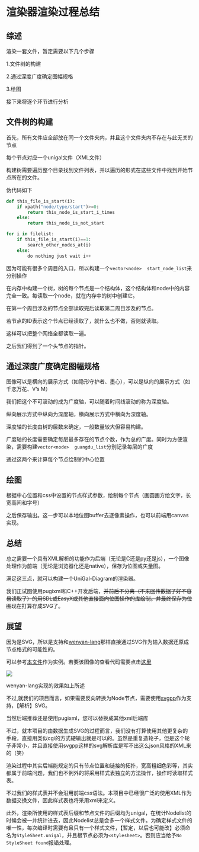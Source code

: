 # 渲染器渲染过程总结

## 综述

渲染一套文件，暂定需要以下几个步骤

1.文件树的构建

2.通过深度广度确定图幅规格

3.绘图

接下来将逐个环节进行分析

## 文件树的构建

首先，所有文件应全部放在同一个文件夹内，并且这个文件夹内不存在与此无关的节点

每个节点对应一个unigal文件（XML文件）

构建树需要遍历整个目录找到文件列表，并以遍历的形式在这些文件中找到开始节点所在的文件。

伪代码如下

```python
def this_file_is_start(i):
    if xpath("node/type/start")>=0:
        return this_node_is_start_i_times
    else:
        return this_node_is_not_start

for i in filelist:
    if this_file_is_start(i)==1:
        search_other_nodes_at(i)
    else:
        do nothing just wait i++
```

因为可能有很多个周目的入口，所以构建一个```vector<node>  start_node_list```来分别操作

在内存中构建一个树，树的每个节点是一个结构体，这个结构体和node中的内容完全一致。每读取一个node，就在内存中的树中创建它。

在第一个周目涉及的节点全部读取完后读取第二周目涉及的节点。

若节点的ID表示这个节点已经读取了，就什么也不做，否则就读取。

这样可以把整个网络全都读取一遍。

之后我们得到了一个头节点的指针。

## 通过深度广度确定图幅规格

图像可以是横向的展示方式（如隐形守护者、墨心），可以是纵向的展示方式（如千恋万花、V’s M）

我们把这个不可滚动的成为广度轴，可以随着时间线滚动的称为深度轴。

纵向展示方式中纵向为深度轴，横向展示方式中横向为深度轴。

深度轴的长度由树的层数来确定，一般数量较大但容易构建。

广度轴的长度需要确定每层最多存在的节点个数，作为总的广度。同时为方便渲染，需要构建```vector<node>  guangdu_list```分别记录每层的广度

通过这两个来计算每个节点绘制的中心位置

## 绘图

根据中心位置和css中设置的节点样式参数，绘制每个节点（画圆画方绘文字，长宽高间和字号）

之后保存输出。这一步可以本地位图buffer去逐像素操作，也可以前端用canvas实现。

## 总结

总之需要一个具有XML解析的功能作为后端（无论是C还是py还是js），一个图像处理作为前端（无论是浏览器化还是native），保存为位图或矢量图。

满足这三点，就可以构建一个UniGal-Diagram的渲染器。

我们正试图使用pugixml和C++开发后端，~~并前后不分离（不来回传数据了好不容易读取了）的用SDL或EasyX或其他直接面向位图操作的库绘制。并最终保存为位图~~现在打算存成SVG了。

## 展望

因为是SVG，所以是支持和[wenyan-lang](https://github.com/wenyan-lang/wenyan)那样直接通过SVG作为输入数据还原成节点格式的可能性的。

可以参考[本文件](https://raw.githubusercontent.com/wenyan-lang/wenyan/827feb62f40c156cb2dc6881544eba1a81ef3551/renders/mandelbrot.svg)作为实例。若要该图像的查看代码需要点击[这里](https://github.com/wenyan-lang/wenyan/blob/master/renders/mandelbrot.svg)

![](https://raw.githubusercontent.com/wenyan-lang/wenyan/827feb62f40c156cb2dc6881544eba1a81ef3551/renders/mandelbrot.svg)

wenyan-lang实现的效果如上所述

不过,就我们的项目而言，如果需要反向转换为Node节点，需要使用[svgpp](https://github.com/svgpp/svgpp)作为支持，【解析】SVG。

当然后端推荐还是使用pugixml，您可以替换成其他xml后端库

不过，就本项目的由数据生成SVG的过程而言，我们没有打算使用其他更复杂的手段，直接用类似cgi的方式硬输出就是可以的。虽然是重复造轮子，但是这个轮子非常小，并且直接使用svgpp这样的svg解析库是写不出这么json风格的XML来的（笑）

渲染过程中其实后端能规定的只有节点位置和链接的拓扑，宽高粗细色彩等，其实都属于前端问题，我们也不例外的将采用样式表独立的方法操作，操作时读取样式表。

不过我们的样式表并不会沿用前端css语法。本项目中已经很广泛的使用XML作为数据交换文件，因此样式表也将采用xml来定义。

此外，渲染所使用的样式表后缀和节点文件的后缀均为unigal，在统计Nodelist的时候会被一并统计进去，因此Nodelist总是会多一个样式文件。为确定样式文件的唯一性，每次编译时需要有且只有一个样式文件，【暂定，以后也可能改】必须命名为```StyleSheet.unigal```，并且根节点必须为```<stylesheet>```。否则应当给予```No StyleSheet found```报错处理。